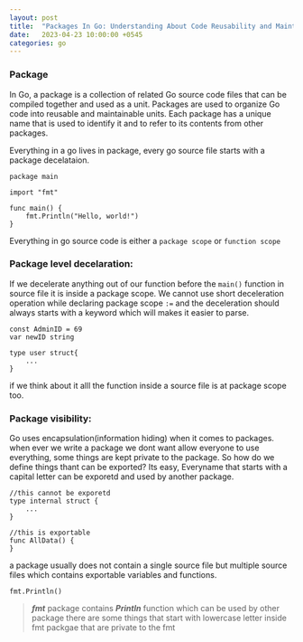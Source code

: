 ```yaml
---
layout: post
title:  "Packages In Go: Understanding About Code Reusability and Maintainability"
date:   2023-04-23 10:00:00 +0545
categories: go
---
```

### Package
In Go, a package is a collection of related Go source code files that can be compiled together and used as a unit. Packages are used to organize Go code into reusable and maintainable units. Each package has a unique name that is used to identify it and to refer to its contents from other packages.

Everything in a go lives in package, every go source file starts with a package decelataion.

	package main
	
	import "fmt"
	
	func main() {
		fmt.Println("Hello, world!")
	}
	
Everything in go source code is either a `package scope` or `function scope` 

### Package level decelaration:

If we decelerate anything out of our function before the `main()` function in source file it is inside a package scope.
We cannot use short deceleration operation while declaring package scope `:=` and the deceleration should always starts with a keyword which will makes it easier to parse.

	const AdminID = 69
	var newID string
	
	type user struct{
		...
	}
	
if we think about it alll the function inside a source file is at package scope too.

### Package visibility:

Go uses encapsulation(information hiding) when it comes to packages. when ever we write a package we dont want allow everyone to use everything, some things are kept private to the package. So how do we define things thant can be exported? Its easy, Everyname that starts with a capital letter can be exporetd and used by another package.

	//this cannot be exporetd
	type internal struct {
		...
	}
	
	//this is exportable
	func AllData() {
	}
	
a package usually does not contain a single source file but multiple source files which contains exportable variables and functions.

	fmt.Println()
> ***fmt*** package contains ***Println*** function which can be used by other package
> there are some things that start with lowercase letter inside fmt packgae that are private to the fmt
	
	